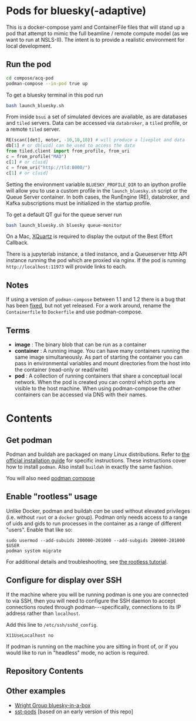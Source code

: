 # Pods for bluesky(-adaptive)


This is a docker-compose yaml and ContainerFile files that will stand up a pod
that attempt to mimic the full beamline / remote compute model (as we want to
run at NSLS-II).  The intent is to provide a realistic environment for local
development.


## Run the pod

```sh
cd compose/acq-pod
podman-compose --in-pod true up
```

To get a bluesky terminal in this pod run

```sh
bash launch_bluesky.sh
```

From inside `bsui` a set of simulated devices are available, as are databases and `tiled` servers.
Data can be accessed via `databroker`, a `tiled` profile, or a remote `tiled` server.

```python
RE(scan([det], motor, -10,10,10)) # will produce a liveplot and data
db[1] # or db[uid] can be used to access the data
from tiled.client import from_profile, from_uri
c = from_profile("MAD")
c[1] # or c[uid]
c = from_uri("http://tld:8000/")
c[1] # or c[uid]
```

Setting the environment variable `BLUESKY_PROFILE_DIR` to an ipython profile will allow you to use a custom profile in the `launch_bluesky.sh` script or the Queue Server container.
In both cases, the RunEngine (RE), databroker, and Kafka subscriptions must be initialized in the startup profile.

To get a default QT gui for the queue server run

```sh
bash launch_bluesky.sh bluesky queue-monitor
```

On a Mac, [XQuartz](https://www.xquartz.org) is required to display the output of the Best Effort Callback. 

There is a jupyterlab instance, a tiled instance, and a Queueserver http API
instance running the pod which are proxied via nginx.  If the pod is running
`http://localhost:11973` will provide links to each.

## Notes
If using a version of `podman-compose` between 1.1 and 1.2 there is a bug that has been [fixed](https://github.com/containers/podman-compose/pull/978), but not yet released.
For a work around, rename the `Containerfile` to `Dockerfile` and use podman-compose. 

## Terms

- **image** : The binary blob that can be run as a container
- **container** : A running image.  You can have many containers running the
  same image simultaneously.  As part of starting the container you can pass in
  environmental variables and mount directories from the host into the
  container (read-only or read/write)
- **pod** : A collection of running containers that share a conceptual
  local network.  When the pod is created you can control which ports
  are visible to the host machine.  When using podman-compose the other
  containers can be accessed via DNS with their names.


# Contents

## Get podman

Podman and buildah are packaged on many Linux distributions. Refer to
[the official installation guide](https://podman.io/getting-started/installation)
for specific instructions. These instructions cover how to install `podman`.
Also install `buildah` in exactly the same fashion.

You will also need [podman compose](https://github.com/containers/podman-compose)

## Enable "rootless" usage

Unlike Docker, podman and buildah *can* be used without elevated privileges (i.e.
without `root` or a `docker` group). Podman only needs access to a range of uids
and gids to run processes in the container as a range of different "users".
Enable that like so:

```
sudo usermod --add-subuids 200000-201000 --add-subgids 200000-201000 $USER
podman system migrate
```

For additional details and troubleshooting, see
[the rootless tutorial](https://github.com/containers/podman/blob/master/docs/tutorials/rootless_tutorial.md).

## Configure for display over SSH

If the machine where you will be running podman is one you are connected to via
SSH, then you will need to configure the SSH daemon to accept connections routed
through podman---specifically, connections to its IP address rather than
`localhost`.

Add this line to `/etc/ssh/sshd_config`.

```
X11UseLocalhost no
```

If podman is running on the machine you are sitting in front of, or if you would like
to run in "headless" mode, no action is required.

## Repository Contents


## Other examples

- [Wright Group bluesky-in-a-box](https://github.com/wright-group/bluesky-in-a-box)
- [sst-pods](https://github.com/NSLS-II-SST/sst_pods/) [based on an early version of this repo]

